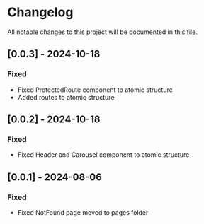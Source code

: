 # Changelog

All notable changes to this project will be documented in this file.

## [0.0.3] - 2024-10-18

### Fixed

- Fixed ProtectedRoute component to atomic structure
- Added routes to atomic structure

## [0.0.2] - 2024-10-18

### Fixed

- Fixed Header and Carousel component to atomic structure

## [0.0.1] - 2024-08-06

### Fixed

- Fixed NotFound page moved to pages folder

